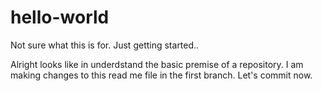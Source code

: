 # hello-world
Not sure what this is for. Just getting started..

Alright looks like in underdstand the basic premise of a repository. I am making changes to this read me file in the first branch. Let's commit now.
